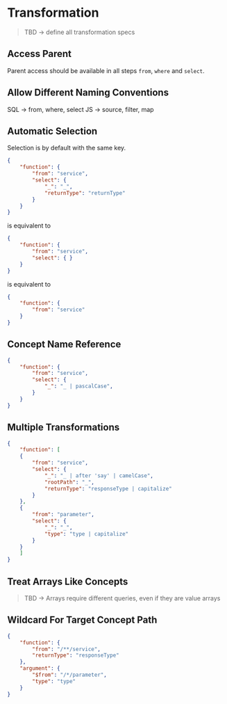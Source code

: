 # Transformation

> TBD -> define all transformation specs

## Access Parent

Parent access should be available in all steps `from`, `where` and `select`.

## Allow Different Naming Conventions

SQL -> from, where, select
JS -> source, filter, map

## Automatic Selection

Selection is by default with the same key.

```json
{
    "function": {
        "from": "service",
        "select": {
            "_": "_",
            "returnType": "returnType"
        }
    }
}
```

is equivalent to

```json
{
    "function": {
        "from": "service",
        "select": { }
    }
}
```

is equivalent to

```json
{
    "function": {
        "from": "service"
    }
}
```

## Concept Name Reference

```json
{
    "function": {
        "from": "service",
        "select": {
            "_": "_ | pascalCase",
        }
    }
}
```

## Multiple Transformations

```json
{
    "function": [
    {
        "from": "service",
        "select": {
            "_": "_ | after 'say' | camelCase",
            "rootPath": "_",
            "returnType": "responseType | capitalize"
        }
    },
    {
        "from": "parameter",
        "select": {
            "_": "_",
            "type": "type | capitalize"
        }
    }
    ]
}
```

## Treat Arrays Like Concepts

> TBD -> Arrays require different queries, even if they are value arrays

## Wildcard For Target Concept Path

```json
{
    "function": {
        "from": "/**/service",
        "returnType": "responseType"
    },
    "argument": {
        "$from": "/*/parameter",
        "type": "type"
    }
}
```
